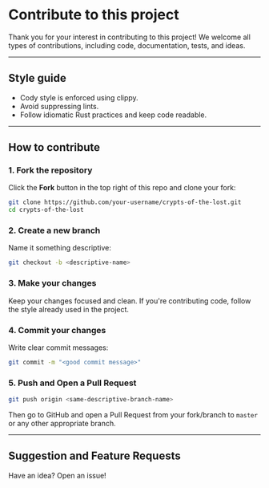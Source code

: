# Contribute to this project

Thank you for your interest in contributing to this project! We welcome all types of contributions, including code, documentation, tests, and ideas.

---

## Style guide

- Cody style is enforced using clippy.
- Avoid suppressing lints.
- Follow idiomatic Rust practices and keep code readable.

---

## How to contribute

### 1. Fork the repository

Click the **Fork** button in the top right of this repo and clone your fork:

```sh
git clone https://github.com/your-username/crypts-of-the-lost.git
cd crypts-of-the-lost
```

### 2. Create a new branch

Name it something descriptive:

```sh
git checkout -b <descriptive-name>
```

### 3. Make your changes

Keep your changes focused and clean. If you're contributing code, follow the style already used in the project.

### 4. Commit your changes

Write clear commit messages:

```sh
git commit -m "<good commit message>"
```

### 5. Push and Open a Pull Request

```sh
git push origin <same-descriptive-branch-name>
```

Then go to GitHub and open a Pull Request from your fork/branch to `master` or any other appropriate branch.

---

## Suggestion and Feature Requests

Have an idea? Open an issue!
